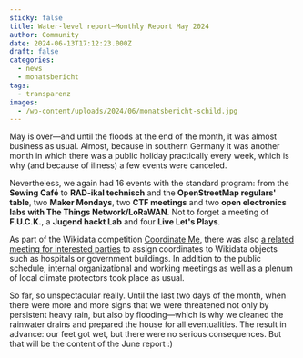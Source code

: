 ```yaml
---
sticky: false
title: Water-level report—Monthly Report May 2024
author: Community
date: 2024-06-13T17:12:23.000Z
draft: false
categories:
  - news
  - monatsbericht
tags:
  - transparenz
images: 
  - /wp-content/uploads/2024/06/monatsbericht-schild.jpg
---
```


May is over—and until the floods at the end of the month, it was almost business as usual. 
Almost, because in southern Germany it was another month in which there was a public holiday practically every week, which is why (and because of illness) a few events were canceled.

Nevertheless, we again had 16 events with the standard program: from the **Sewing Café** to **RAD-ikal technisch** and the **OpenStreetMap regulars' table**, two **Maker Mondays**, two **CTF meetings** and two **open electronics labs with The Things Network/LoRaWAN**. 
Not to forget a meeting of **F.U.C.K.**, a **Jugend hackt Lab** and four **Live Let's Plays**.

As part of the Wikidata competition [Coordinate Me](https://www.wikidata.org/wiki/Wikidata:Events/Coordinate_Me_2024/de), there was also [a related meeting for interested parties](https://de.wikipedia.org/w/index.php?title=Wikipedia:Ulm/Neu-Ulm&oldid=245011451#Coordinate_Me) to assign coordinates to Wikidata objects such as hospitals or government buildings. 
In addition to the public schedule, internal organizational and working meetings as well as a plenum of local climate protectors took place as usual.

So far, so unspectacular really. 
Until the last two days of the month, when there were more and more signs that we were threatened not only by persistent heavy rain, but also by flooding—which is why we cleaned the rainwater drains and prepared the house for all eventualities. 
The result in advance: our feet got wet, but there were no serious consequences. 
But that will be the content of the June report :)
